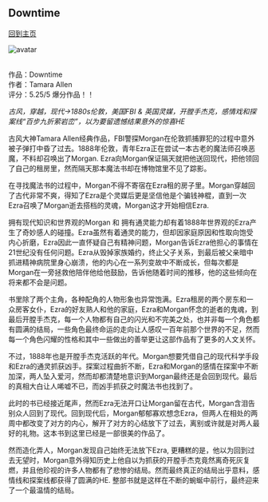 ## Downtime
[回到主页](https://boheme130.github.io/Fiction.git.io/)

![avatar](https://static01.nyt.com/images/2019/04/21/sunday-review/21wittmeyer/21wittmeyer-superJumbo.jpg)
<br>
<br>

作品：Downtime <br>
作者：Tamara Allen <br>
评分：5.25/5  爆分作品！！ <br>

*古风，穿越，现代->1880s伦敦，美国FBI & 英国灵媒，开膛手杰克，感情戏和探案线“百步九折萦岩峦”，以为要留遗憾结果意外的惊喜HE*

古风大神Tamara Allen经典作品，FBI警探Morgan在伦敦抓捕罪犯的过程中意外被子弹打中昏了过去。1888年伦敦，青年Ezra正在尝试一本古老的魔法师召唤恶魔，不料却召唤出了Morgan. Ezra向Morgan保证隔天就把他送回现代，把他领回了自己的租房里，然而隔天那本魔法书却在博物馆里不见了踪影。

在寻找魔法书的过程中，Morgan不得不寄宿在Ezra租的房子里。Morgan穿越回了古代非常不爽，得知了Ezra是个灵媒后更是坚信他是个骗钱神棍，直到一次Ezra召唤了Morgan逝去搭档的灵魂，Morgan这才开始相信Ezra. 

拥有现代知识和世界观的Morgan 和 拥有通灵能力却有着1888年世界观的Ezra产生了奇妙感人的碰撞。Ezra虽然有着通灵的能力，但却因家庭原因和性取向饱受内心折磨，Ezra因此一直怀疑自己有精神问题，Morgan告诉Ezra他担心的事情在21世纪没有任何问题。Ezra从毁掉家族婚约，终止父子关系，到最后被父亲暗中抓进精神病院里身心崩溃，他的内心在一系列变故中不断成长，但每次都是Morgan在一旁拯救他陪伴他给他鼓励，告诉他随着时间的推移，他的这些倾向在将来都不会是问题。

书里除了两个主角，各种配角的人物形象也异常饱满。Ezra租房的两个房东和一众房客女仆，Ezra的好友熟人和他的家庭，Ezra和Morgan怀念的逝者的鬼魂，到最后开膛手杰克，每一个人物都有自己的闪光和不完美之处，也并非每一个角色都有圆满的结局，一些角色最终命运的走向让人感叹一百年前那个世界的不足，然而每一个角色闪耀的性格和其中一些做出的善举更让这部作品有了更多的人文关怀。

不过，1888年也是开膛手杰克活跃的年代。Morgan想要凭借自己的现代科学手段和Ezra的通灵抓获凶手。探案过程曲折不断，Ezra和Morgan的感情在探案中不断加深，两人坠入爱河，然而却都清楚地意识到Morgan最终还是会回到现代。最后的真相大白让人唏嘘不已，而凶手抓获之时魔法书也找到了。

此时的书已经接近尾声，然而Ezra无法开口让Morgan留在古代，Morgan含泪告别众人回到了现代。回到现代后，Morgan郁郁寡欢想念Ezra，但两人在相处的两周中都改变了对方的内心，解开了对方的心结放下了过去，离别或许就是对两人最好的礼物。这本书到这里已经是一部很美的作品了。

然而造化弄人，Morgan发现自己始终无法放下Ezra, 更糟糕的是，他以为回到过去无望时，Morgan意外得知历史上他自以为抓获的开膛手杰克竟然离奇死灰复燃，并且他珍视的许多人物都有了悲惨的结局。然而最终真正的结局出乎意料，感情线和探案线都获得了圆满的HE. 整部书就是这样在不断的蜿蜒中前行，最终迎来了一个最温情的结局。
